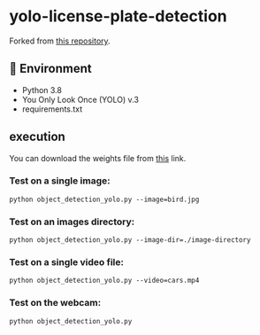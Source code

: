 # yolo-license-plate-detection

Forked from [this repository](https://github.com/alitourani/yolo-license-plate-detection).

## 🔨 Environment

- Python 3.8
- You Only Look Once (YOLO) v.3
- requirements.txt

## execution

You can download the weights file from [this](https://drive.google.com/file/d/1vXjIoRWY0aIpYfhj3TnPUGdmJoHnWaOc/ "this") link.

### Test on a single image:

```
python object_detection_yolo.py --image=bird.jpg
```

### Test on an images directory:

```
python object_detection_yolo.py --image-dir=./image-directory
```

### Test on a single video file:

```
python object_detection_yolo.py --video=cars.mp4
```

### Test on the webcam:

```
python object_detection_yolo.py
```

